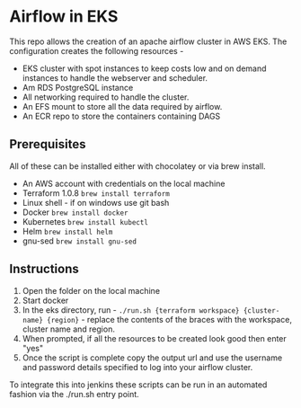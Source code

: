# Airflow in EKS
This repo allows the creation of an apache airflow cluster in AWS EKS. The configuration creates the following resources -
* EKS cluster with spot instances to keep costs low and on demand instances to handle the webserver and scheduler.
* Am RDS PostgreSQL instance 
* All networking required to handle the cluster.
* An EFS mount to store all the data required by airflow.
* An ECR repo to store the containers containing DAGS

## Prerequisites 
All of these can be installed either with chocolatey or via brew install.
* An AWS account with credentials on the local machine
* Terraform 1.0.8 ```brew install terraform```
* Linux shell - if on windows use git bash
* Docker ```brew install docker``` 
* Kubernetes ```brew install kubectl```
* Helm ```brew install helm```
* gnu-sed ```brew install gnu-sed```

## Instructions
1. Open the folder on the local machine
2. Start docker
3. In the eks directory, run - 
   ```./run.sh {terraform workspace} {cluster-name} {region}``` - replace the contents of the braces with the workspace, cluster name and region.
4. When prompted, if all the resources to be created look good then enter "yes"
5. Once the script is complete copy the output url and use the username and password details specified to log into your airflow cluster.

To integrate this into jenkins these scripts can be run in an automated fashion via the ./run.sh entry point.